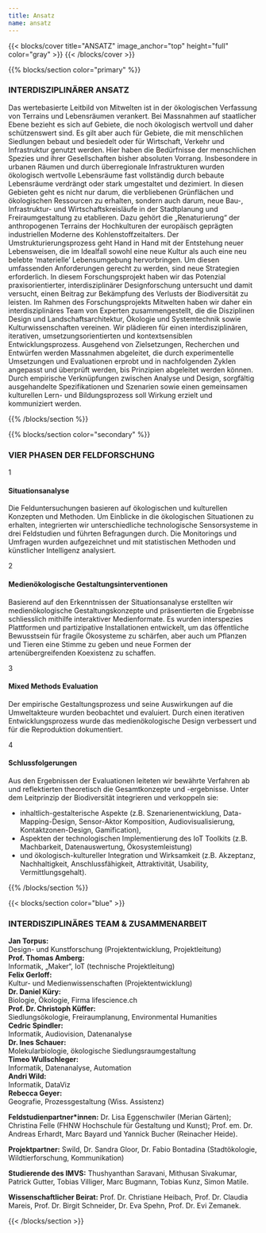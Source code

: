 ```yaml
---
title: Ansatz
name: ansatz
---
```


{{< blocks/cover title="ANSATZ" image_anchor="top" height="full" color="gray" >}}
{{< /blocks/cover >}}



<!-- New Section -->

{{% blocks/section color="primary" %}}

<div class="mx-auto">
    <h3 class="text-center mb-5">INTERDISZIPLINÄRER ANSATZ</h3>
    <p class="text-column">
Das wertebasierte Leitbild von Mitwelten ist in der ökologischen Verfassung von Terrains und Lebensräumen verankert. Bei Massnahmen auf staatlicher Ebene bezieht es sich auf Gebiete, die noch ökologisch wertvoll und daher schützenswert sind. Es gilt aber auch für Gebiete, die mit menschlichen Siedlungen bebaut und besiedelt oder für Wirtschaft, Verkehr und Infrastruktur genutzt werden. Hier haben die Bedürfnisse der menschlichen Spezies und ihrer Gesellschaften bisher absoluten Vorrang. Insbesondere in urbanen Räumen und durch überregionale Infrastrukturen wurden ökologisch wertvolle Lebensräume fast vollständig durch bebaute Lebensräume verdrängt oder stark umgestaltet und dezimiert. In diesen Gebieten geht es nicht nur darum, die verbliebenen Grünflächen und ökologischen Ressourcen zu erhalten, sondern auch darum, neue Bau-, Infrastruktur- und Wirtschaftskreisläufe in der Stadtplanung und Freiraumgestaltung zu etablieren. Dazu gehört die „Renaturierung“ der anthropogenen Terrains der Hochkulturen der europäisch geprägten industriellen Moderne des Kohlenstoffzeitalters. Der Umstrukturierungsprozess geht Hand in Hand mit der Entstehung neuer Lebensweisen, die im Idealfall sowohl eine neue Kultur als auch eine neu belebte ‘materielle’ Lebensumgebung hervorbringen.
Um diesen umfassenden Anforderungen gerecht zu werden, sind neue Strategien erforderlich. In diesem Forschungsprojekt haben wir das Potenzial praxisorientierter, interdisziplinärer Designforschung untersucht und damit versucht, einen Beitrag zur Bekämpfung des Verlusts der Biodiversität zu leisten. Im Rahmen des Forschungsprojekts Mitwelten haben wir daher ein interdisziplinäres Team von Experten zusammengestellt, die die Disziplinen Design und Landschaftsarchitektur, Ökologie und Systemtechnik sowie Kulturwissenschaften vereinen. Wir plädieren für einen interdisziplinären, iterativen, umsetzungsorientierten und kontextsensiblen Entwicklungsprozess. Ausgehend von Zielsetzungen, Recherchen und Entwürfen werden Massnahmen abgeleitet, die durch experimentelle Umsetzungen und Evaluationen erprobt und in nachfolgenden Zyklen angepasst und überprüft werden, bis Prinzipien abgeleitet werden können. Durch empirische Verknüpfungen zwischen Analyse und Design, sorgfältig ausgehandelte Spezifikationen und Szenarien sowie einen gemeinsamen kulturellen Lern- und Bildungsprozess soll Wirkung erzielt und kommuniziert werden.
    </p>
</div>

{{% /blocks/section %}}




<!-- New Section -->

{{% blocks/section color="secondary" %}}

<div class="mx-auto">
    <h3 class="text-center mb-5">VIER PHASEN DER FELDFORSCHUNG</h3>
    <div class="container position-relative">
        <div class="divider"></div>
        <div class="row my-2 p-0">
            <div class="col-md-6 text-end pe-4">
                <div class="number">1</div>
                <h4>Situationsanalyse</h4>
                <p class="justify">
                    Die Felduntersuchungen basieren auf ökologischen und kulturellen Konzepten und Methoden. Um Einblicke in die ökologischen Situationen zu erhalten, integrierten wir unterschiedliche technologische Sensorsysteme in drei Feldstudien und führten Befragungen durch. Die Monitorings und Umfragen wurden aufgezeichnet und mit statistischen Methoden und künstlicher Intelligenz analysiert.
                </p>
            </div>
            <div class="col-md-6"></div>
        </div>
        <div class="row my-2 p-0">
            <div class="col-md-6"></div>
            <div class="col-md-6 ps-4">
                <div class="number">2</div>
                <h4>Medienökologische Gestaltungsinterventionen</h4>
                <p class="justify">
                    Basierend auf den Erkenntnissen der Situationsanalyse erstellten wir medienökologische Gestaltungskonzepte und präsentierten die Ergebnisse schliesslich mithilfe interaktiver Medienformate. Es wurden interspezies Plattformen und partizipative Installationen entwickelt, um das öffentliche Bewusstsein für fragile Ökosysteme zu schärfen, aber auch um Pflanzen und Tieren eine Stimme zu geben und neue Formen der artenübergreifenden Koexistenz zu schaffen.
                </p>
            </div>
        </div>
        <div class="row my-2 p-0">
            <div class="col-md-6 text-end pe-4">
                <div class="number">3</div>
                <h4>Mixed Methods Evaluation</h4>
                <p class="justify">
                    Der empirische Gestaltungsprozess und seine Auswirkungen auf die Umweltakteure wurden beobachtet und evaluiert. Durch einen iterativen Entwicklungsprozess wurde das medienökologische Design verbessert und für die Reproduktion dokumentiert.
                </p>
            </div>
            <div class="col-md-6"></div>
        </div>
        <div class="row my-2 p-0">
            <div class="col-md-6 ps-4"></div>
            <div class="col-md-6 ps-4">
                <div class="number">4</div>
                <h4>Schlussfolgerungen</h4>
                <p class="justify mb-0">
                    Aus den Ergebnissen der Evaluationen leiteten wir bewährte Verfahren ab und reflektierten theoretisch die Gesamtkonzepte und -ergebnisse. Unter dem Leitprinzip der Biodiversität integrieren und verkoppeln sie:
                </p>
                    <ul class="fw-light justify">
                        <li>inhaltlich-gestalterische Aspekte (z.B. Szenarienentwicklung, Data-Mapping-Design, Sensor-Aktor Komposition, Audiovisualisierung, Kontaktzonen-Design, Gamification),</li>
                        <li>Aspekten der technologischen Implementierung des IoT Toolkits (z.B. Machbarkeit, Datenauswertung, Ökosystemleistung)</li>
                        <li>und ökologisch-kultureller Integration und Wirksamkeit (z.B. Akzeptanz, Nachhaltigkeit, Anschlussfähigkeit, Attraktivität, Usability, Vermittlungsgehalt).</li>
                    </ul>
            </div>
        </div>
    </div>
</div>

{{% /blocks/section %}}




<!-- New Section -->

{{< blocks/section color="blue" >}}

<div class="mx-auto">
    <h3 class="text-center mb-5">INTERDISZIPLINÄRES TEAM & ZUSAMMENARBEIT</h3>
    <div class="row align-items-start px-0 gx-5">
        <div class="col-md-6 align-items-end">
            <p>
                <b>Jan Torpus:</b><br>Design- und Kunstforschung (Projektentwicklung, Projektleitung)<br>
                <b>Prof. Thomas Amberg:</b><br>Informatik, „Maker“, IoT (technische Projektleitung)<br>
                <b>Felix Gerloff:</b><br>Kultur- und Medienwissenschaften (Projektentwicklung)<br>
                <b>Dr. Daniel Küry:</b><br>Biologie, Ökologie, Firma lifescience.ch<br>
                <b>Prof. Dr. Christoph Küffer:</b><br>Siedlungsökologie, Freiraumplanung, Environmental Humanities<br>
                <b>Cedric Spindler:</b><br>Informatik, Audiovision, Datenanalyse<br>
                <b>Dr. Ines Schauer:</b><br>Molekularbiologie, ökologische Siedlungsraumgestaltung<br>
                <b>Timeo Wullschleger:</b><br>Informatik, Datenanalyse, Automation<br>
                <b>Andri Wild:</b><br>Informatik, DataViz<br>
                <b>Rebecca Geyer:</b><br>Geografie, Prozessgestaltung (Wiss. Assistenz)
            </p>
        </div>
        <div class="col-md-6">
            <p>
                <b>Feldstudienpartner*innen:</b> 
                Dr. Lisa Eggenschwiler (Merian Gärten); Christina Felle (FHNW Hochschule für Gestaltung und Kunst); Prof. em. Dr. Andreas Erhardt, Marc Bayard und Yannick Bucher (Reinacher Heide).
            </p>
            <p>
                <b>Projektpartner:</b> 
                Swild, Dr. Sandra Gloor, Dr. Fabio Bontadina (Stadtökologie, Wildtierforschung, Kommunikation)
            </p>
            <p>
                <b>Studierende des IMVS:</b>
                Thushyanthan Saravani, Mithusan Sivakumar, Patrick Gutter, Tobias Villiger, Marc Bugmann, Tobias Kunz, Simon Matile.
            </p>
            <p>
                <b>Wissenschaftlicher Beirat:</b> 
                Prof. Dr. Christiane Heibach, Prof. Dr. Claudia Mareis, Prof. Dr. Birgit Schneider, Dr. Eva Spehn, Prof. Dr. Evi Zemanek.
            </p>
        </div>
    </div>
</div>

{{< /blocks/section >}}
